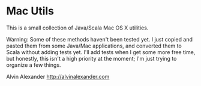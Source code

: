 # Mac Utils

This is a small collection of Java/Scala Mac OS X utilities.

Warning: Some of these methods haven't been tested yet. I just copied
and pasted them from some Java/Mac applications, and converted them to
Scala without adding tests yet. I'll add tests when I get some more free
time, but honestly, this isn't a high priority at the moment; I'm just
trying to organize a few things.

Alvin Alexander
http://alvinalexander.com

